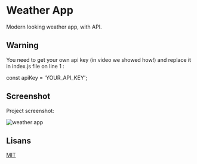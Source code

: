 
# Weather App

Modern looking weather app, with API.


## Warning

You need to get your own api key (in video we showed how!) and replace it in index.js file on line 1 :

const apiKey = 'YOUR_API_KEY';


## Screenshot

Project screenshot:

![weather app](https://github.com/akiferenw/weather-app/assets/120742728/32b33379-4199-4d2f-b7c6-9cc49efaf064)


## Lisans

[MIT](https://choosealicense.com/licenses/mit/)

  
